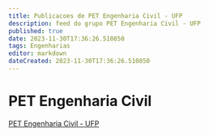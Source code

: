 ```yaml
---
title: Publicacoes de PET Engenharia Civil - UFP
description: feed do grupo PET Engenharia Civil - UFP
published: true
date: 2023-11-30T17:36:26.510850
tags: Engenharias
editor: markdown
dateCreated: 2023-11-30T17:36:26.510850
---
```


# PET Engenharia Civil
[PET Engenharia Civil - UFP](/grupo/162PETEngenhariaCivilUFP.md)
